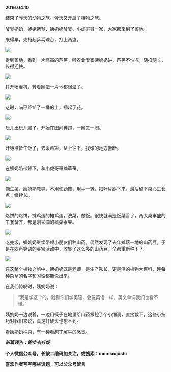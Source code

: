 
          
            
**2016.04.10**

结束了昨天的动物之旅，今天又开启了植物之旅。

爷爷奶奶、姥姥姥爷、姨奶奶爷爷、小虎哥哥一家，大家都来到了菜地。

来得早，先搭起乒乓球台，打上两盘。




![](//upload-images.jianshu.io/upload_images/51001-f1908b70ffb3e9e0.jpg)




走到菜地，看到一片高高的芦笋。听农业专家姨奶奶讲，芦笋不怕冻，随掐随长，长得还快。




![](//upload-images.jianshu.io/upload_images/51001-345769f1711fd408.jpg)




打开喷灌机，转着圈把一片地都润湿了。




![](//upload-images.jianshu.io/upload_images/51001-f2a1688e2345fae9.jpg)




这时，喵已经铲了一桶的土，插起了花。




![](//upload-images.jianshu.io/upload_images/51001-ff0d7027d38537d1.jpg)




玩儿土玩儿腻了，开始在田间奔跑，一圈又一圈。




![](//upload-images.jianshu.io/upload_images/51001-67fab4665c1e769e.jpg)




开始准备午饭了，去采芦笋，从上往下，找嫩的地方撅断。




![](//upload-images.jianshu.io/upload_images/51001-7fe234a479a685a9.jpg)




在姨奶奶带领下，和小虎哥哥摘草莓。




![](//upload-images.jianshu.io/upload_images/51001-78c044a565adeb94.jpg)




摘生菜，姨奶奶教导，不用使劲拽，用手一转，把叶片掰下来，最后留下菜心生长点，继续长。




![](//upload-images.jianshu.io/upload_images/51001-1e2a6b8d8a54cf21.jpg)




烙饼的烙饼，摊鸡蛋的摊鸡蛋，洗菜，做饭。很快就满是饭菜香了，两大桌丰盛的午餐备齐，都是刚采摘的蔬菜水果。




![](//upload-images.jianshu.io/upload_images/51001-c986a1725b05695e.jpg)




吃完饭，姨奶奶继续带领小朋友们种山药，偶然发现了去年掉落一地的山药豆，于是在欢声笑语的寻宝活动中，收集了这么多的山药豆，全都重新种下了。




![](//upload-images.jianshu.io/upload_images/51001-2a00179f91e776ef.jpg)




在这整个植物之旅中，姨奶奶既是老师，是生产队长，更是活的植物大百科，连每种杂草的名字和习性都能说出来。

在我们惊叹时，姨奶奶说：
>“我是学这个的，就和你们学英语，会说英语一样，英文单词我们也看不懂。”



姨奶奶一边说着，一边用筷子在地里给山药根挖了个小细洞，直接栽下，这些小技巧对我们来说，真是打破头也想不到。

看姨奶奶种菜，有一种看庖丁解牛的感觉。


***新篇预告：跑步去打饭***


**个人微信公众号，长按二维码加关注，或搜索：momiaojushi**

**喜欢作者写写哪些话题，可以公众号留言**




          
        